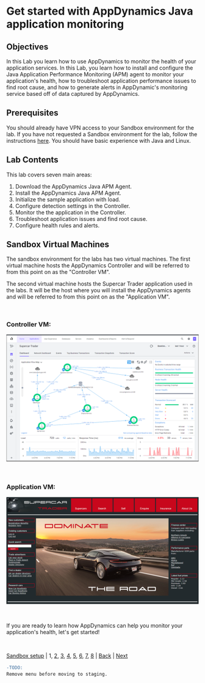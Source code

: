# Get started with AppDynamics Java application monitoring

## Objectives

In this Lab you learn how to use AppDynamics to monitor the health of your application services. In this Lab, you learn how to install and configure the Java Application Performance Monitoring (APM) agent to monitor your application's health, how to troubleshoot application performance issues to find root cause, and how to generate alerts in AppDynamic's monitoring service based off of data captured by AppDynamics.

## Prerequisites

You should already have VPN access to your Sandbox environment for the lab.  If you have not requested a Sandbox environment for the lab, follow the instructions [here](../appd-sandbox-setup-101/1.md).  You should have basic experience with Java and Linux.

## Lab Contents
This lab covers seven main areas:

1. Download the AppDynamics Java APM Agent.
2. Install the AppDynamics Java APM Agent.
3. Initialize the sample application with load.
4. Configure detection settings in the Controller.
5. Monitor the the application in the Controller.
6. Troubleshoot application issues and find root cause.
7. Configure health rules and alerts.

## Sandbox Virtual Machines

The sandbox environment for the labs has two virtual machines.  The first virtual machine hosts the AppDynamics Controller and will be referred to from this point on as the "Controller VM".  

The second virtual machine hosts the Supercar Trader application used in the labs.  It will be the host where you will install the AppDynamics agents and will be referred to from this point on as the "Application VM".
 
<br>

### Controller VM:
![Controller VM Screenshot](./assets/images/01-controller-vm.png)

<br>

### Application VM:
![Application VM Screenshot](./assets/images/01-application-vm.png)

<br>

If you are ready to learn how AppDynamics can help you monitor your application's health, let's get started!

<br>

[Sandbox setup](../appd-sandbox-setup-101/1.md) | 1, [2](2.md), [3](3.md), [4](4.md), [5](5.md), [6](6.md), [7](7.md), [8](8.md) | [Back](../appd-sandbox-setup-101/1.md) | [Next](2.md)

```diff
-TODO:  
Remove menu before moving to staging.
```